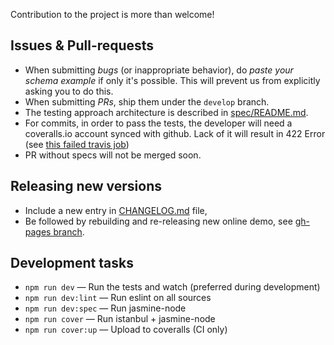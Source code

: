 Contribution to the project is more than welcome!

## Issues & Pull-requests

* When submitting *bugs* (or inappropriate behavior), do *paste your schema example* if only it's possible. This will prevent us from explicitly asking you to do this.
* When submitting *PRs*, ship them under the `develop` branch.
* The testing approach architecture is described in [spec/README.md](spec/README.md).
* For commits, in order to pass the tests, the developer will need a coveralls.io account synced with github. Lack of it will result in 422 Error (see [this failed travis job](https://travis-ci.org/ducin/json-schema-faker/builds/62396254))
* PR without specs will not be merged soon.

## Releasing new versions

* Include a new entry in [CHANGELOG.md](CHANGELOG.md) file,
* Be followed by rebuilding and re-releasing new online demo, see [gh-pages branch](https://github.com/json-schema-faker/json-schema-faker/tree/gh-pages).

## Development tasks

* `npm run dev` &mdash; Run the tests and watch (preferred during development)
* `npm run dev:lint` &mdash; Run eslint on all sources
* `npm run dev:spec` &mdash; Run jasmine-node
* `npm run cover` &mdash; Run istanbul + jasmine-node
* `npm run cover:up` &mdash; Upload to coveralls (CI only)
